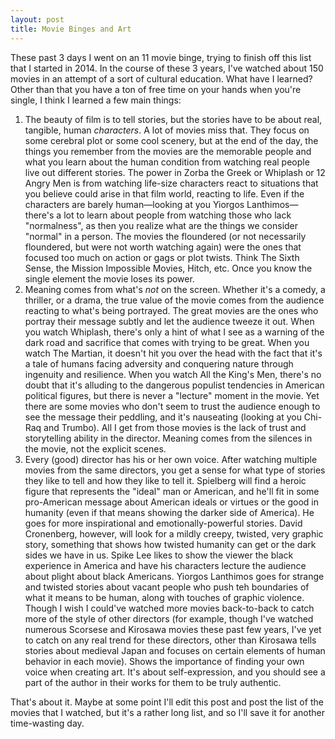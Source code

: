 ```yaml
---
layout: post
title: Movie Binges and Art
---
```

These past 3 days I went on an 11 movie binge, trying to finish off this list that I started in 2014. In the course of these 3 years, I've watched about 150 movies in an attempt of a sort of cultural education. What have I learned? Other than that you have a ton of free time on your hands when you're single, I think I learned a few main things:

1. The beauty of film is to tell stories, but the stories have to be about real, tangible, human *characters*. A lot of movies miss that. They focus on some cerebral plot or some cool scenery, but at the end of the day, the things you remember from the movies are the memorable people and what you learn about the human condition from watching real people live out different stories. The power in Zorba the Greek or Whiplash or 12 Angry Men is from watching life-size characters react to situations that you believe could arise in that film world, reacting to life. Even if the characters are barely human—looking at you Yiorgos Lanthimos—there's a lot to learn about people from watching those who lack "normalness", as then you realize what are the things we consider "normal" in a person. The movies the floundered (or not necessarily floundered, but were not worth watching again) were the ones that focused too much on action or gags or plot twists. Think The Sixth Sense, the Mission Impossible Movies, Hitch, etc. Once you know the single element the movie loses its power.
2. Meaning comes from what's *not* on the screen. Whether it's a comedy, a thriller, or a drama, the true value of the movie comes from the audience reacting to what's being portrayed. The great movies are the ones who portray their message subtly and let the audience tweeze it out. When you watch Whiplash, there's only a hint of what I see as a warning of the dark road and sacrifice that comes with trying to be great. When you watch The Martian, it doesn't hit you over the head with the fact that it's a tale of humans facing adversity and conquering nature through ingenuity and resilience. When you watch All the King's Men, there's no doubt that it's alluding to the dangerous populist tendencies in American political figures, but there is never a "lecture" moment in the movie. Yet there are some movies who don't seem to trust the audience enough to see the message their peddling, and it's nauseating (looking at you Chi-Raq and Trumbo). All I get from those movies is the lack of trust and storytelling ability in the director. Meaning comes from the silences in the movie, not the explicit scenes.
3. Every (good) director has his or her own voice. After watching multiple movies from the same directors, you get a sense for what type of stories they like to tell and how they like to tell it. Spielberg will find a heroic figure that represents the "ideal" man or American, and he'll fit in some pro-American message about American ideals or virtues or the good in humanity (even if that means showing the darker side of America). He goes for more inspirational and emotionally-powerful stories. David Cronenberg, however, will look for a mildly creepy, twisted, very graphic story, something that shows how twisted humanity can get or the dark sides we have in us. Spike Lee likes to show the viewer the black experience in America and have his characters lecture the audience about plight about black Americans. Yiorgos Lanthimos goes for strange and twisted stories about vacant people who push teh boundaries of what it means to be human, along with touches of graphic violence. Though I wish I could've watched more movies back-to-back to catch more of the style of other directors (for example, though I've watched numerous Scorsese and Kirosawa movies these past few years, I've yet to catch on any real trend for these directors, other than Kirosawa tells stories about medieval Japan and focuses on certain elements of human behavior in each movie). Shows the importance of finding your own voice when creating art. It's about self-expression, and you should see a part of the author in their works for them to be truly authentic.


That's about it. Maybe at some point I'll edit this post and post the list of the movies that I watched, but it's a rather long list, and so I'll save it for another time-wasting day.
